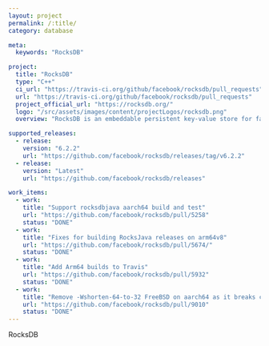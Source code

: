 ```yaml
---
layout: project
permalink: /:title/
category: database

meta:
  keywords: "RocksDB"

project:
  title: "RocksDB"
  type: "C++"
  ci_url: "https://travis-ci.org/github/facebook/rocksdb/pull_requests"
  url: "https://travis-ci.org/github/facebook/rocksdb/pull_requests"
  project_official_url: "https://rocksdb.org/"
  logo: "/src/assets/images/content/projectLogos/rocksdb.png"
  overview: "RocksDB is an embeddable persistent key-value store for fast storage."

supported_releases:
  - release:
    version: "6.2.2"
    url: "https://github.com/facebook/rocksdb/releases/tag/v6.2.2"
  - release:
    version: "Latest"
    url: "https://github.com/facebook/rocksdb/releases"

work_items:
  - work:
    title: "Support rocksdbjava aarch64 build and test"
    url: "https://github.com/facebook/rocksdb/pull/5258"
    status: "DONE"
  - work:
    title: "Fixes for building RocksJava releases on arm64v8"
    url: "https://github.com/facebook/rocksdb/pull/5674/"
    status: "DONE"
  - work:
    title: "Add Arm64 builds to Travis"
    url: "https://github.com/facebook/rocksdb/pull/5932"
    status: "DONE"
  - work:
    title: "Remove -Wshorten-64-to-32 FreeBSD on aarch64 as it breaks compilation"
    url: "https://github.com/facebook/rocksdb/pull/9010"
    status: "DONE"
---
```


<p>RocksDB</p>
